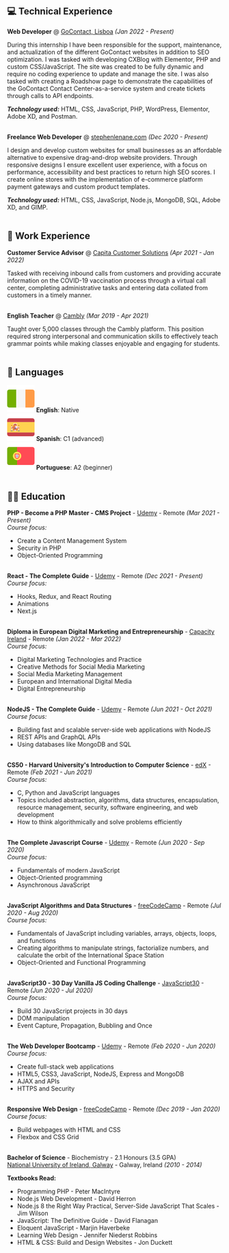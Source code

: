 ## 💻 <span class="header">Technical Experience</span>

**<span class="position">Web Developer</span>** @ [GoContact, Lisboa](https://www.gocontact.com/) _(<span class="employment-dates">Jan 2022 - Present</span>)_ <br>

<span class="employment-description">During this internship I have been responsible for the support, maintenance, and actualization of the different GoContact websites in addition to SEO optimization. I was tasked with developing CXBlog with Elementor, PHP and custom CSS/JavaScript. The site was created to be fully dynamic and require no coding experience to update and manage the site. I was also tasked with creating a Roadshow page to demonstrate the capabilities of the GoContact Contact Center-as-a-service system and create tickets through calls to API endpoints.</span> <br>

**_<span class="technology-used">Technology used</span>:_** HTML, CSS, JavaScript, PHP, WordPress, Elementor, Adobe XD, <span class="and">and</span> Postman.
<br><br>

**<span class="position">Freelance Web Developer</span>** @ [stephenlenane.com](https://www.stephenlenane.com) _(<span class="employment-dates">Dec 2020 - Present</span>)_ <br>

<span class="employment-description">I design and develop custom websites for small businesses as an affordable alternative to expensive drag-and-drop website providers. Through responsive designs I ensure excellent user experience, with a focus on performance, accessibility and best practices to return high SEO scores. I create online stores with the implementation of e-commerce platform payment gateways and custom product templates.</span> <br>

**_<span class="technology-used">Technology used</span>:_** HTML, CSS, JavaScript, Node.js, MongoDB, SQL, Adobe XD, <span class="and">and</span> GIMP.
<br><br>

## 💼 <span class="header">Work Experience</span>

**<span class="position">Customer Service Advisor</span>** @ [Capita Customer Solutions](https://www.capitacustomersolutions.ie/) _(<span class="employment-dates">Apr 2021 - Jan 2022</span>)_ <br>

<span class="employment-description">Tasked with receiving inbound calls from customers and providing accurate information on the COVID-19 vaccination process through a virtual call center, completing administrative tasks and entering data collated from customers in a timely manner.</span>
<br><br>

  **<span class="position">English Teacher</span>** @ [Cambly](https://www.cambly.com/) _(<span class="employment-dates">Mar 2019 - Apr 2021</span>)_ <br>

<span class="employment-description">Taught over 5,000 classes through the Cambly platform. This position required strong interpersonal and communication skills to effectively teach grammar points while making classes enjoyable and engaging for students.</span>
<br><br>

## 💬 <span class="header">Languages</span>

<img class="language-flag" src="./assets/img/ireland.png"> **<span class="language-name">English</span>**: <span class="language-level">Native</span> <br>
<img class="language-flag" src="./assets/img/spain.png"> **<span class="language-name">Spanish</span>**: <span class="language-level">C1 (advanced)</span> <br>
<img class="language-flag" src="./assets/img/portugal.png"> **<span class="language-name">Portuguese</span>**: <span class="language-level">A2 (beginner)</span>
<br><br>

## 👨‍🎓 <span class="header">Education</span>

**PHP - Become a PHP Master - CMS Project** - [Udemy](https://www.udemy.com/course/php-for-complete-beginners-includes-msql-object-oriented/) - Remote _(<span class="course-dates">Mar 2021 - Present</span>)_ <br>
_<span class="course-focus">Course focus</span>:_ 
- <span class="course-description">Create a Content Management System</span> <br>
- <span class="course-description">Security in PHP</span> <br>
- <span class="course-description">Object-Oriented Programming</span>  <br><br>

**React - The Complete Guide** - [Udemy](https://www.udemy.com/course/react-the-complete-guide-incl-redux/) - Remote _(<span class="course-dates">Dec 2021 - Present</span>)_ <br>
_<span class="course-focus">Course focus</span>:_ 
- <span class="course-description">Hooks, Redux, and React Routing</span> <br>
- <span class="course-description">Animations</span> <br>
- <span class="course-description">Next.js</span>  <br><br>

**Diploma in European Digital Marketing and Entrepreneurship** - [Capacity Ireland](http://www.capacityireland.ie/digital-marketing) - Remote _(<span class="course-dates">Jan 2022 - Mar 2022</span>)_ <br>
_<span class="course-focus">Course focus</span>:_ 
- <span class="course-description">Digital Marketing Technologies and Practice</span>  <br>
- <span class="course-description">Creative Methods for Social Media Marketing</span> <br>
- <span class="course-description">Social Media Marketing Management</span> <br>
- <span class="course-description">European and International Digital Media</span> <br>
- <span class="course-description">Digital Entrepreneurship</span>  <br><br>

**NodeJS - The Complete Guide** - [Udemy](https://www.udemy.com/course/nodejs-the-complete-guide/) - Remote _(<span class="course-dates">Jun 2021 - Oct 2021</span>)_ <br>
_<span class="course-focus">Course focus</span>:_ 
- <span class="course-description">Building fast and scalable server-side web applications with NodeJS</span> <br>
- <span class="course-description">REST APIs and GraphQL APIs</span> <br>
- <span class="course-description">Using databases like MongoDB and SQL</span> <br><br>

**CS50 - Harvard University's Introduction to Computer Science** - [edX](https://www.edx.org/course/introduction-computer-science-harvardx-cs50x) - Remote _(<span class="course-dates">Feb 2021 - Jun 2021</span>)_ <br>
_<span class="course-focus">Course focus</span>:_ 
- <span class="course-description">C, Python and JavaScript languages</span> <br>
- <span class="course-description">Topics included abstraction, algorithms, data structures, encapsulation, resource management, security, software engineering, and web development</span> <br>
- <span class="course-description">How to think algorithmically and solve problems efficiently</span> <br><br>

**The Complete Javascript Course** - [Udemy](https://www.udemy.com/course/the-complete-javascript-course/) - Remote _(<span class="course-dates">Jun 2020 - Sep 2020</span>)_ <br>
_<span class="course-focus">Course focus</span>:_
- <span class="course-description">Fundamentals of modern JavaScript</span> <br>
- <span class="course-description">Object-Oriented programming</span> <br>
- <span class="course-description">Asynchronous JavaScript</span> <br><br>

**JavaScript Algorithms and Data Structures** - [freeCodeCamp](https://www.freecodecamp.org/learn/javascript-algorithms-and-data-structures/  ) - Remote _(<span class="course-dates">Jul 2020 - Aug 2020</span>)_ <br>
_<span class="course-focus">Course focus</span>:_ 
- <span class="course-description">Fundamentals of JavaScript including variables, arrays, objects, loops, and functions</span> <br>
- <span class="course-description">Creating algorithms to manipulate strings, factorialize numbers, and calculate the orbit of the International Space Station</span> <br>
- <span class="course-description">Object-Oriented and Functional Programming</span> <br><br>

**JavaScript30 - 30 Day Vanilla JS Coding Challenge** - [JavaScript30](https://javascript30.com/) - Remote _(<span class="course-dates">Jun 2020 - Jul 2020</span>)_ <br>
_<span class="course-focus">Course focus</span>:_
- <span class="course-description">Build 30 JavaScript projects in 30 days</span> <br>
- <span class="course-description">DOM manipulation</span> <br>
- <span class="course-description">Event Capture, Propagation, Bubbling and Once</span> <br><br>
 
**The Web Developer Bootcamp** - [Udemy](https://www.udemy.com/course/the-web-developer-bootcamp/) - Remote _(<span class="course-dates">Feb 2020 - Jun 2020</span>)_ <br>
_<span class="course-focus">Course focus</span>:_
- <span class="course-description">Create full-stack web applications</span> <br>
- <span class="course-description">HTML5, CSS3, JavaScript, NodeJS, Express and MongoDB</span> <br>
- <span class="course-description">AJAX and APIs</span> <br>
- <span class="course-description">HTTPS and Security</span> <br><br>

**Responsive Web Design** - [freeCodeCamp](https://www.freecodecamp.org/learn/responsive-web-design/) - Remote _(<span class="course-dates">Dec 2019 - Jan 2020</span>)_ <br>
 _<span class="course-focus">Course focus</span>:_
- <span class="course-description">Build webpages with HTML and CSS</span> <br>
- <span class="course-description">Flexbox and CSS Grid</span> <br><br>

**Bachelor of Science** - Biochemistry - 2.1 Honours (3.5 GPA)<br>
[National University of Ireland, Galway](https://www.nuigalway.ie/) - Galway, Ireland _(2010 - 2014)_

**<span class="textbooks-read">Textbooks Read</span>:**
- Programming PHP - Peter MacIntyre <br>
- Node.js Web Development - David Herron <br>
- Node.js 8 the Right Way Practical, Server-Side JavaScript That Scales - Jim Wilson <br>
- JavaScript: The Definitive Guide - David Flanagan <br>
- Eloquent JavaScript - Marjin Haverbeke <br>
- Learning Web Design - Jennifer Niederst Robbins <br>
- HTML & CSS: Build and Design Websites - Jon Duckett <br>
